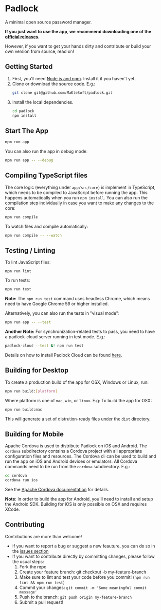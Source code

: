 # Padlock
A minimal open source password manager.

**If you just want to use the app, we recommend downloading one of the [official releases](https://github.com/maklesoft/padlock/releases).**

However, if you want to get your hands dirty and contribute or build your own version from source, read on!

## Getting Started

1. First, you'll need [Node.js and npm](http://nodejs.org/). Install it if you haven't yet.
2. Clone or download the source code. E.g.:
    ```sh
    git clone git@github.com:MaKleSoft/padlock.git
    ```
3. Install the local dependencies.
    ```sh
    cd padlock
    npm install
    ```

## Start The App

```sh
npm run app
```

You can also run the app in debug mode:

```sh
npm run app -- --debug
```

## Compiling TypeScript files

The core logic (everything under `app/src/core`) is implement in TypeScript, which needs to be compiled to
JavaScript before running the app. This happens automatically when you run `npm install`. You can also run the
compilation step individually in case you want to make any changes to the core:

```sh
npm run compile
```

To watch files and compile automatically:

```sh
npm run compile -- --watch
```

## Testing / Linting

To lint JavaScript files:

```
npm run lint
```

To run tests:

```sh
npm run test
```

**Note:** The `npm run test` command uses headless Chrome, which means need to have
Google Chrome 59 or higher installed.

Alternatively, you can also run the tests in "visual mode":

```sh
npm run app -- --test
```

**Another Note:** For synchronization-related tests to pass, you need to have a padlock-cloud server running
in test mode. E.g.:

```sh
padlock-cloud --test &! npm run test
```

Details on how to install Padlock Cloud can be found [here](https://github.com/maklesoft/padlock-cloud#how-to-installbuild).

## Building for Desktop

To create a production build of the app for OSX, Windows or Linux, run:

```sh
npm run build:[platform]
```

Where platform is one of `mac`, `win`, or `linux`. E.g: To build the app for OSX:

```sh
npm run build:mac
```

This will generate a set of distrution-ready files under the `dist` directory.

## Building for Mobile

Apache Cordova is used to distribute Padlock on iOS and Android. The `cordova` subdirectory contains a
Cordova project with all appropriate configuration files and resources. The Cordova cli can be used to
build and run the app on iOS and Android devices or emulators. All Cordova commands need to be run from
the `cordova` subdirectory. E.g.:

```sh
cd cordova
cordova run ios
```

See the [Apache Cordova documentation](http://cordova.apache.org/docs/en/latest/) for details.

**Note:** In order to build the app for Android, you'll need to install and setup the Android SDK.
Building for iOS is only possible on OSX and requires XCode.

## Contributing
Contributions are more than welcome!

- If you want to report a bug or suggest a new feauture, you can do so in the [issues section](https://github.com/MaKleSoft/padlock/issues)
- If you want to contribute directly by committing changes, please follow the usual steps:
    1. Fork the repo
    2. Create your feature branch: git checkout -b my-feature-branch
    3. Make sure to lint and test your code before you commit! (`npm run lint && npm run test`)
    4. Commit your changes: `git commit -m 'Some meaningful commit message'`
    5. Push to the branch: `git push origin my-feature-branch`
    6. Submit a pull request!
